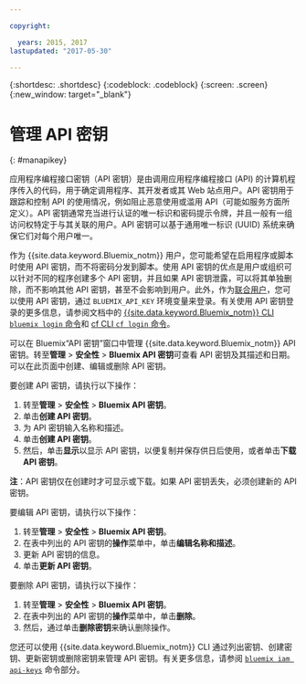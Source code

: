 ```yaml
---

copyright:

  years: 2015, 2017
lastupdated: "2017-05-30"

---
```


{:shortdesc: .shortdesc}
{:codeblock: .codeblock}
{:screen: .screen}
{:new_window: target="_blank"}

# 管理 API 密钥
{: #manapikey}

应用程序编程接口密钥（API 密钥）是由调用应用程序编程接口 (API) 的计算机程序传入的代码，用于确定调用程序、其开发者或其 Web 站点用户。API 密钥用于跟踪和控制 API 的使用情况，例如阻止恶意使用或滥用 API（可能如服务方面所定义）。API 密钥通常充当进行认证的唯一标识和密码提示令牌，并且一般有一组访问权特定于与其关联的用户。API 密钥可以基于通用唯一标识 (UUID) 系统来确保它们对每个用户唯一。

作为 {{site.data.keyword.Bluemix_notm}} 用户，您可能希望在启用程序或脚本时使用 API 密钥，而不将密码分发到脚本。使用 API 密钥的优点是用户或组织可以针对不同的程序创建多个 API 密钥，并且如果 API 密钥泄露，可以将其单独删除，而不影响其他 API 密钥，甚至不会影响到用户。此外，作为[联合用户](/docs/admin/adminpublic.html#federatedid)，您可以使用 API 密钥，通过 `BLUEMIX_API_KEY` 环境变量来登录。有关使用 API 密钥登录的更多信息，请参阅文档中的 [{{site.data.keyword.Bluemix_notm}} CLI `bluemix login` 命令](/docs/cli/reference/bluemix_cli/bx_cli.html#bluemix_login)和 [cf CLI `cf login` 命令](/docs/cli/reference/cfcommands/index.html#cf_login)。

可以在 Bluemix“API 密钥”窗口中管理 {{site.data.keyword.Bluemix_notm}} API 密钥。转至**管理** &gt; **安全性** &gt; **Bluemix API 密钥**可查看 API 密钥及其描述和日期。可以在此页面中创建、编辑或删除 API 密钥。

要创建 API 密钥，请执行以下操作：

1. 转至**管理** &gt; **安全性** &gt; **Bluemix API 密钥**。
2. 单击**创建 API 密钥**。
3. 为 API 密钥输入名称和描述。
4. 单击**创建 API 密钥**。
5. 然后，单击**显示**以显示 API 密钥，以便复制并保存供日后使用，或者单击**下载 API 密钥**。

**注**：API 密钥仅在创建时才可显示或下载。如果 API 密钥丢失，必须创建新的 API 密钥。

要编辑 API 密钥，请执行以下操作：

1. 转至**管理** &gt; **安全性** &gt; **Bluemix API 密钥**。
2. 在表中列出的 API 密钥的**操作**菜单中，单击**编辑名称和描述**。 
3. 更新 API 密钥的信息。
4. 单击**更新 API 密钥**。

要删除 API 密钥，请执行以下操作： 

1. 转至**管理** &gt; **安全性** &gt; **Bluemix API 密钥**。
2. 在表中列出的 API 密钥的**操作**菜单中，单击**删除**。
3. 然后，通过单击**删除密钥**来确认删除操作。

您还可以使用 {{site.data.keyword.Bluemix_notm}} CLI 通过列出密钥、创建密钥、更新密钥或删除密钥来管理 API 密钥。有关更多信息，请参阅 [`bluemix iam api-keys`](/docs/cli/reference/bluemix_cli/bx_cli.html#bluemix_iam) 命令部分。
